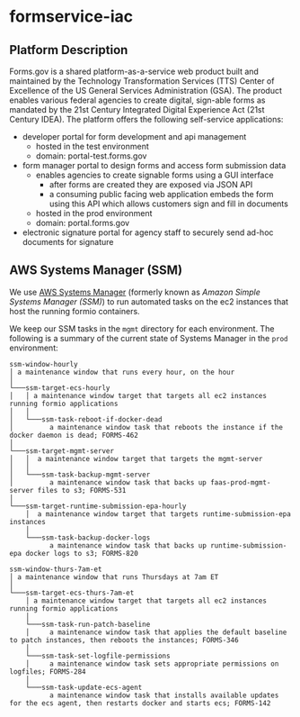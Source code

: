# formservice-iac

## Platform Description

Forms.gov is a shared platform-as-a-service web product built and maintained by the Technology Transformation Services (TTS) Center of Excellence of the US General Services Administration (GSA). The product enables various federal agencies to create digital, sign-able forms as mandated by the 21st Century Integrated Digital Experience Act (21st Century IDEA). The platform offers the following self-service applications:

- developer portal for form development and api management
    - hosted in the test environment
    - domain: portal-test.forms.gov
- form manager portal to design forms and access form submission data
    - enables agencies to create signable forms using a GUI interface
        - after forms are created they are exposed via JSON API
        - a consuming public facing web application embeds the form using this API which allows customers sign and fill in documents
    - hosted in the prod environment
    - domain: portal.forms.gov
- electronic signature portal for agency staff to securely send ad-hoc documents for signature


## AWS Systems Manager (SSM)
We use [AWS Systems Manager](https://docs.aws.amazon.com/systems-manager/latest/userguide/what-is-systems-manager.html) (formerly known as *Amazon Simple Systems Manager (SSM)*) to run automated tasks on the ec2 instances that host the running formio containers.

We keep our SSM tasks in the `mgmt` directory for each environment. The following is a summary of the current state of Systems Manager in the `prod` environment:
```
ssm-window-hourly
│ a maintenance window that runs every hour, on the hour
│
└───ssm-target-ecs-hourly
│   │ a maintenance window target that targets all ec2 instances running formio applications
│   │
│   └───ssm-task-reboot-if-docker-dead
│         a maintenance window task that reboots the instance if the docker daemon is dead; FORMS-462
│
└───ssm-target-mgmt-server
│   │  a maintenance window target that targets the mgmt-server
│   │  
│   └───ssm-task-backup-mgmt-server
│         a maintenance window task that backs up faas-prod-mgmt-server files to s3; FORMS-531
│
└───ssm-target-runtime-submission-epa-hourly
    │  a maintenance window target that targets runtime-submission-epa instances
    │
    └───ssm-task-backup-docker-logs
          a maintenance window task that backs up runtime-submission-epa docker logs to s3; FORMS-820

ssm-window-thurs-7am-et
│ a maintenance window that runs Thursdays at 7am ET
│  
└───ssm-target-ecs-thurs-7am-et
    │ a maintenance window target that targets all ec2 instances running formio applications
    │
    └───ssm-task-run-patch-baseline
    │     a maintenance window task that applies the default baseline to patch instances, then reboots the instances; FORMS-346
    │
    └───ssm-task-set-logfile-permissions
    │     a maintenance window task sets appropriate permissions on logfiles; FORMS-284
    │
    └───ssm-task-update-ecs-agent
          a maintenance window task that installs available updates for the ecs agent, then restarts docker and starts ecs; FORMS-142
```
